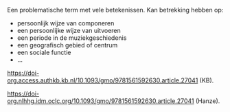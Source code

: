 Een problematische term met vele betekenissen.
Kan betrekking hebben op:
- persoonlijk wijze van componeren
- een persoonlijke wijze van uitvoeren
- een periode in de muziekgeschiedenis
- een geografisch gebied of centrum
- een sociale functie 
- ...

https://doi-org.access.authkb.kb.nl/10.1093/gmo/9781561592630.article.27041 (KB).

https://doi-org.nlhhg.idm.oclc.org/10.1093/gmo/9781561592630.article.27041 (Hanze).
